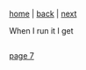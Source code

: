 [home](./page01.md) | [back](./page05.md) | [next](./page07.md)

When I run it I get
```
```


[page 7](./page07.md)
